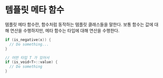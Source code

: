 # 템플릿 메타 함수

템플릿 메타 함수란, 함수처럼 동작하는 템플릿 클래스들을 말한다.
보통 함수는 값에 대해 연산을 수행하지만, 메타 함수는 타입에 대해 연산을 수행한다.

```C++
if (is_negative(x)) {
  // Do something...
}

// 어떤 타입 T 가 있어서
if (is_void<T>::value) {
  // Do something
}
```